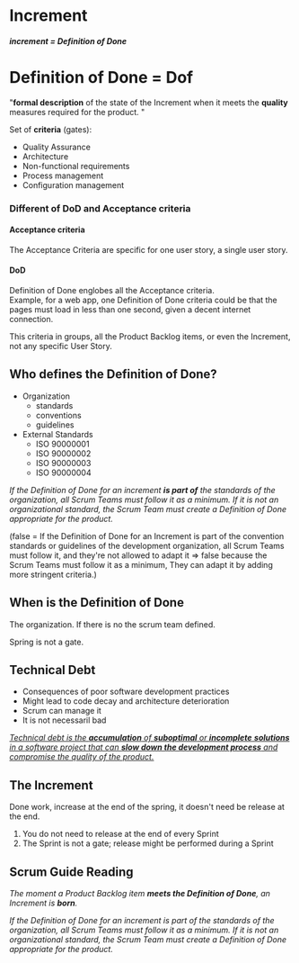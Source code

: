 # Increment
##### increment = Definition of Done

# Definition of Done = Dof
"**formal description** of the state of the Increment when it
meets the **quality** measures required for the product. "

Set of **criteria** (gates):
* Quality Assurance
* Architecture
* Non-functional requirements
* Process management
* Configuration management



### Different of DoD and Acceptance criteria

#### Acceptance criteria
The Acceptance Criteria are specific for one user story, a single user story.
#### DoD
Definition of Done englobes all the Acceptance criteria.
<br>
Example, for a web app, one Definition of Done criteria could be that the pages must load in less than one second, given a decent internet connection.

This criteria in groups, all the Product Backlog items, or even the Increment, not any specific User Story.
## Who defines the Definition of Done?
- Organization
  - standards
  - conventions
  - guidelines
- External Standards
  - ISO 90000001
  - ISO 90000002
  - ISO 90000003
  - ISO 90000004

_If the Definition of Done for an increment **is part of** the standards of the organization, all Scrum Teams must follow it as a minimum. If it is not an organizational standard, the Scrum Team must create a Definition of Done appropriate for the product._




(false = If the Definition of Done for an Increment is part of the convention standards or guidelines of the development organization, all Scrum Teams must follow it, and they're not allowed to adapt it => false because the Scrum Teams must follow it as a minimum, They can adapt it by adding more stringent criteria.)
## When is the Definition of Done
The organization. If there is no the scrum team defined.

Spring is not a gate.

## Technical Debt
- Consequences of poor software development practices
- Might lead to code decay and architecture deterioration
- Scrum can manage it
- It is not necessaril bad


[_Technical debt is the **accumulation** of **suboptimal** or **incomplete** **solutions** in a software project that can **slow down the development process** and compromise the quality of the product._](https://www.linkedin.com/advice/0/what-best-practices-managing-technical-debt-scrum-projects#:~:text=Technical%20debt%20is%20the%20accumulation,the%20quality%20of%20the%20product.)
## The Increment
Done work, increase at the end of the spring, it doesn't need be release at the end.

1. You do not need to release at the end of every Sprint
2. The Sprint is not a gate;
   release might be performed during a Sprint
## Scrum Guide Reading
_The moment a Product Backlog item **meets the Definition of Done**, an Increment is **born**._

_If the Definition of Done for an increment is part of the standards of the organization, all Scrum Teams must follow it as a minimum. If it is not an organizational standard, the Scrum Team must create a Definition of Done appropriate for the product._




